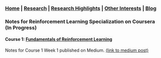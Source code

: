 ### [Home](README.md) | [Research](research_projects.md) | [Research Highlights](/research.md) | [Other Interests](other_interests.md) | [Blog](blog.md) 

### Notes for Reinforcement Learning Specialization on Coursera (In Progress)

#### Course 1: [Fundamentals of Reinforcement Learning](https://www.coursera.org/learn/fundamentals-of-reinforcement-learning)
Notes for Course 1 Week 1 published on Medium. [(link to medium post)](https://medium.com/@abhilashasaroj.genuine/fundamentals-of-reinforcement-learning-cousera-course-notes-week-1-9baf7eeebdfe?source=friends_link&sk=57df91a4f8608467a08acb5eaa5b7420)





